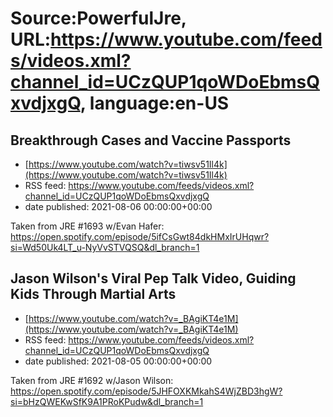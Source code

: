 # Source:PowerfulJre, URL:https://www.youtube.com/feeds/videos.xml?channel_id=UCzQUP1qoWDoEbmsQxvdjxgQ, language:en-US

## Breakthrough Cases and Vaccine Passports
 - [https://www.youtube.com/watch?v=tiwsv51Il4k](https://www.youtube.com/watch?v=tiwsv51Il4k)
 - RSS feed: https://www.youtube.com/feeds/videos.xml?channel_id=UCzQUP1qoWDoEbmsQxvdjxgQ
 - date published: 2021-08-06 00:00:00+00:00

Taken from JRE #1693 w/Evan Hafer:
https://open.spotify.com/episode/5ifCsGwt84dkHMxIrUHqwr?si=Wd50Uk4LT_u-NyVvSTVQSQ&dl_branch=1

## Jason Wilson's Viral Pep Talk Video, Guiding Kids Through Martial Arts
 - [https://www.youtube.com/watch?v=_BAgiKT4e1M](https://www.youtube.com/watch?v=_BAgiKT4e1M)
 - RSS feed: https://www.youtube.com/feeds/videos.xml?channel_id=UCzQUP1qoWDoEbmsQxvdjxgQ
 - date published: 2021-08-05 00:00:00+00:00

Taken from JRE #1692 w/Jason Wilson:
https://open.spotify.com/episode/5JHFOXKMkahS4WjZBD3hgW?si=bHzQWEKwSfK9A1PRoKPudw&dl_branch=1

